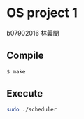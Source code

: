 # OS project 1

b07902016 林義閔

## Compile

```bash
$ make
```

## Execute

```bash
sudo ./scheduler
```
